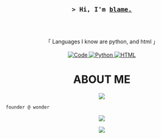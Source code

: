 <!-- START  -->
<h3 align="center">
        <samp>&gt; Hi, I'm
                <b><a target="_blank" href="http://wonder.rip">blame.</a></b>
        </samp>
</h3>
<br>

<p align="center">
        </samp>
                <br>
                「 Languages I know are python, and html  」
                <br>
                <br>
        </samp>
        <!-- Programming Languages -->
        <!-- Code logo -->
        <a href="https://github.com/blaamee?tab=repositories" target="_blank"><img alt="Code"
                        src="https://img.shields.io/badge/-code-000000?style=flat-square&logo=Plex&logoColor=white">
        </a>
        <!-- py -->
        <a href="https://github.com/inadevertently?tab=repositories" target="_blank"><img alt="Python"
                        src="https://img.shields.io/badge/-Python-3776AB?style=flat-square&logo=Python&logoColor=white">
        </a>
        <a href="https://github.com/ShahriarShafin?tab=repositories" target="_blank"><img alt="HTML"
                        src="https://img.shields.io/badge/HTML-239120?style=for-the-badge&logo=html5&logoColor=white">
        </a>
      
</p>

# <h1 align="center"> ABOUT ME </h1>

<p align="center">  
<img src="https://readme-typing-svg.herokuapp.com?font=&pause=1000&color=F70000&width=435&lines=Self+Taught+Developer)](https://git.io/typing-svg">
</p>

`founder @ wonder`
        
<p align="center">  
<img src="https://komarev.com/ghpvc/?username=blaamee">
</p>

<p align="center">  
<img src="https://discord.c99.nl/widget/theme-4/1022693612057804806.png">
</p>


